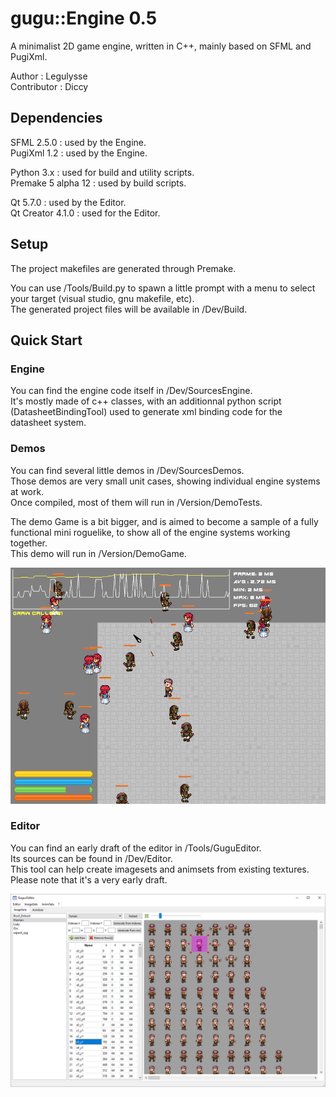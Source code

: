 # gugu::Engine 0.5

A minimalist 2D game engine, written in C++, mainly based on SFML and PugiXml.

Author : Legulysse  
Contributor : Diccy

## Dependencies

SFML 2.5.0 : used by the Engine.  
PugiXml 1.2 : used by the Engine.  

Python 3.x : used for build and utility scripts.  
Premake 5 alpha 12 : used by build scripts.  

Qt 5.7.0 : used by the Editor.  
Qt Creator 4.1.0 : used for the Editor.  

## Setup

The project makefiles are generated through Premake.  

You can use /Tools/Build.py to spawn a little prompt with a menu to select your target (visual studio, gnu makefile, etc).  
The generated project files will be available in /Dev/Build.  

## Quick Start

### Engine

You can find the engine code itself in /Dev/SourcesEngine.  
It's mostly made of c++ classes, with an additionnal python script (DatasheetBindingTool) used to generate xml binding code for the datasheet system.  

### Demos

You can find several little demos in /Dev/SourcesDemos.  
Those demos are very small unit cases, showing individual engine systems at work.  
Once compiled, most of them will run in /Version/DemoTests.  

The demo Game is a bit bigger, and is aimed to become a sample of a fully functional mini roguelike, to show all of the engine systems working together.  
This demo will run in /Version/DemoGame.  

![Demo Game](/Docs/Pictures/DemoGame.png)

### Editor

You can find an early draft of the editor in /Tools/GuguEditor.  
Its sources can be found in /Dev/Editor.  
This tool can help create imagesets and animsets from existing textures.  
Please note that it's a very early draft.  

![Demo Game](/Docs/Pictures/Editor.png)
